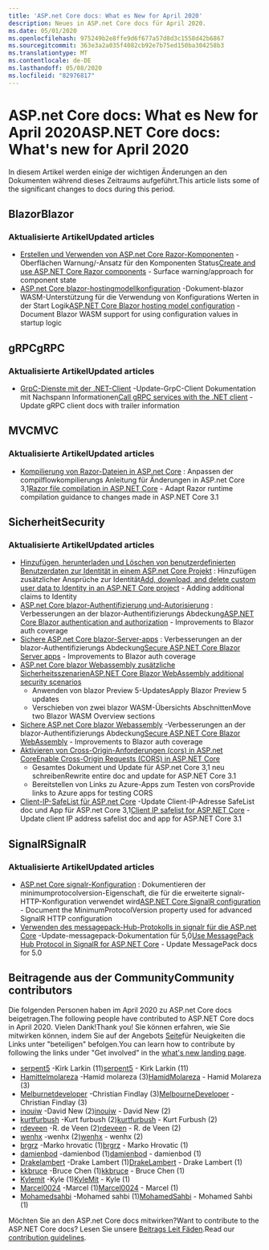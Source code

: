```yaml
---
title: 'ASP.net Core docs: What es New for April 2020'
description: Neues in ASP.net Core docs für April 2020.
ms.date: 05/01/2020
ms.openlocfilehash: 975249b2e8ffe9d6f677a57d8d3c1558d42b6867
ms.sourcegitcommit: 363e3a2a035f4082cb92e7b75ed150ba304258b3
ms.translationtype: MT
ms.contentlocale: de-DE
ms.lasthandoff: 05/08/2020
ms.locfileid: "82976817"
---
```

# <a name="aspnet-core-docs-whats-new-for-april-2020"></a><span data-ttu-id="5daca-103">ASP.net Core docs: What es New for April 2020</span><span class="sxs-lookup"><span data-stu-id="5daca-103">ASP.NET Core docs: What's new for April 2020</span></span>

<span data-ttu-id="5daca-104">In diesem Artikel werden einige der wichtigen Änderungen an den Dokumenten während dieses Zeitraums aufgeführt.</span><span class="sxs-lookup"><span data-stu-id="5daca-104">This article lists some of the significant changes to docs during this period.</span></span>

## <a name="blazor"></a><span data-ttu-id="5daca-105">Blazor</span><span class="sxs-lookup"><span data-stu-id="5daca-105">Blazor</span></span>

### <a name="updated-articles"></a><span data-ttu-id="5daca-106">Aktualisierte Artikel</span><span class="sxs-lookup"><span data-stu-id="5daca-106">Updated articles</span></span>

- <span data-ttu-id="5daca-107">[Erstellen und Verwenden von ASP.net Core Razor-Komponenten](../blazor/components.md) -Oberflächen Warnung/-Ansatz für den Komponenten Status</span><span class="sxs-lookup"><span data-stu-id="5daca-107">[Create and use ASP.NET Core Razor components](../blazor/components.md) - Surface warning/approach for component state</span></span>
- <span data-ttu-id="5daca-108">[ASP.net Core blazor-hostingmodellkonfiguration](../blazor/hosting-model-configuration.md) -Dokument-blazor WASM-Unterstützung für die Verwendung von Konfigurations Werten in der Start Logik</span><span class="sxs-lookup"><span data-stu-id="5daca-108">[ASP.NET Core Blazor hosting model configuration](../blazor/hosting-model-configuration.md) - Document Blazor WASM support for using configuration values in startup logic</span></span>

## <a name="grpc"></a><span data-ttu-id="5daca-109">gRPC</span><span class="sxs-lookup"><span data-stu-id="5daca-109">gRPC</span></span>

### <a name="updated-articles"></a><span data-ttu-id="5daca-110">Aktualisierte Artikel</span><span class="sxs-lookup"><span data-stu-id="5daca-110">Updated articles</span></span>

- <span data-ttu-id="5daca-111">[GrpC-Dienste mit der .NET-Client](../grpc/client.md) -Update-GrpC-Client Dokumentation mit Nachspann Informationen</span><span class="sxs-lookup"><span data-stu-id="5daca-111">[Call gRPC services with the .NET client](../grpc/client.md) - Update gRPC client docs with trailer information</span></span>

## <a name="mvc"></a><span data-ttu-id="5daca-112">MVC</span><span class="sxs-lookup"><span data-stu-id="5daca-112">MVC</span></span>

### <a name="updated-articles"></a><span data-ttu-id="5daca-113">Aktualisierte Artikel</span><span class="sxs-lookup"><span data-stu-id="5daca-113">Updated articles</span></span>

- <span data-ttu-id="5daca-114">[Kompilierung von Razor-Dateien in ASP.net Core](../mvc/views/view-compilation.md) : Anpassen der compilflowkompilierungs Anleitung für Änderungen in ASP.net Core 3,1</span><span class="sxs-lookup"><span data-stu-id="5daca-114">[Razor file compilation in ASP.NET Core](../mvc/views/view-compilation.md) - Adapt Razor runtime compilation guidance to changes made in ASP.NET Core 3.1</span></span>

## <a name="security"></a><span data-ttu-id="5daca-115">Sicherheit</span><span class="sxs-lookup"><span data-stu-id="5daca-115">Security</span></span>

### <a name="updated-articles"></a><span data-ttu-id="5daca-116">Aktualisierte Artikel</span><span class="sxs-lookup"><span data-stu-id="5daca-116">Updated articles</span></span>

- <span data-ttu-id="5daca-117">[Hinzufügen, herunterladen und Löschen von benutzerdefinierten Benutzerdaten zur Identität in einem ASP.net Core Projekt](../security/authentication/add-user-data.md) : Hinzufügen zusätzlicher Ansprüche zur Identität</span><span class="sxs-lookup"><span data-stu-id="5daca-117">[Add, download, and delete custom user data to Identity in an ASP.NET Core project](../security/authentication/add-user-data.md) - Adding additional claims to Identity</span></span>
- <span data-ttu-id="5daca-118">[ASP.net Core blazor-Authentifizierung und-Autorisierung](../security/blazor/index.md) : Verbesserungen an der blazor-Authentifizierungs Abdeckung</span><span class="sxs-lookup"><span data-stu-id="5daca-118">[ASP.NET Core Blazor authentication and authorization](../security/blazor/index.md) - Improvements to Blazor auth coverage</span></span>
- <span data-ttu-id="5daca-119">[Sichere ASP.net Core blazor-Server-apps](../security/blazor/server/index.md) : Verbesserungen an der blazor-Authentifizierungs Abdeckung</span><span class="sxs-lookup"><span data-stu-id="5daca-119">[Secure ASP.NET Core Blazor Server apps](../security/blazor/server/index.md) - Improvements to Blazor auth coverage</span></span>
- [<span data-ttu-id="5daca-120">ASP.net Core blazor Webassembly zusätzliche Sicherheitsszenarien</span><span class="sxs-lookup"><span data-stu-id="5daca-120">ASP.NET Core Blazor WebAssembly additional security scenarios</span></span>](../security/blazor/webassembly/additional-scenarios.md)
  - <span data-ttu-id="5daca-121">Anwenden von blazor Preview 5-Updates</span><span class="sxs-lookup"><span data-stu-id="5daca-121">Apply Blazor Preview 5 updates</span></span>
  - <span data-ttu-id="5daca-122">Verschieben von zwei blazor WASM-Übersichts Abschnitten</span><span class="sxs-lookup"><span data-stu-id="5daca-122">Move two Blazor WASM Overview sections</span></span>
- <span data-ttu-id="5daca-123">[Sichere ASP.net Core blazor Webassembly](../security/blazor/webassembly/index.md) -Verbesserungen an der blazor-Authentifizierungs Abdeckung</span><span class="sxs-lookup"><span data-stu-id="5daca-123">[Secure ASP.NET Core Blazor WebAssembly](../security/blazor/webassembly/index.md) - Improvements to Blazor auth coverage</span></span>
- [<span data-ttu-id="5daca-124">Aktivieren von Cross-Origin-Anforderungen (cors) in ASP.net Core</span><span class="sxs-lookup"><span data-stu-id="5daca-124">Enable Cross-Origin Requests (CORS) in ASP.NET Core</span></span>](../security/cors.md)
  - <span data-ttu-id="5daca-125">Gesamtes Dokument und Update für ASP.net Core 3,1 neu schreiben</span><span class="sxs-lookup"><span data-stu-id="5daca-125">Rewrite entire doc and update for ASP.NET Core 3.1</span></span>
  - <span data-ttu-id="5daca-126">Bereitstellen von Links zu Azure-Apps zum Testen von cors</span><span class="sxs-lookup"><span data-stu-id="5daca-126">Provide links to Azure apps for testing CORS</span></span>
- <span data-ttu-id="5daca-127">[Client-IP-SafeList für ASP.net Core](../security/ip-safelist.md) -Update Client-IP-Adresse SafeList doc und App für ASP.net Core 3,1</span><span class="sxs-lookup"><span data-stu-id="5daca-127">[Client IP safelist for ASP.NET Core](../security/ip-safelist.md) - Update client IP address safelist doc and app for ASP.NET Core 3.1</span></span>

## <a name="signalr"></a><span data-ttu-id="5daca-128">SignalR</span><span class="sxs-lookup"><span data-stu-id="5daca-128">SignalR</span></span>

### <a name="updated-articles"></a><span data-ttu-id="5daca-129">Aktualisierte Artikel</span><span class="sxs-lookup"><span data-stu-id="5daca-129">Updated articles</span></span>

- <span data-ttu-id="5daca-130">[ASP.net Core signalr-Konfiguration](../signalr/configuration.md) : Dokumentieren der minimumprotocolversion-Eigenschaft, die für die erweiterte signalr-HTTP-Konfiguration verwendet wird</span><span class="sxs-lookup"><span data-stu-id="5daca-130">[ASP.NET Core SignalR configuration](../signalr/configuration.md) - Document the MinimumProtocolVersion property used for advanced SignalR HTTP configuration</span></span>
- <span data-ttu-id="5daca-131">[Verwenden des messagepack-Hub-Protokolls in signalr für die ASP.net Core](../signalr/messagepackhubprotocol.md) -Update-messagepack-Dokumentation für 5,0</span><span class="sxs-lookup"><span data-stu-id="5daca-131">[Use MessagePack Hub Protocol in SignalR for ASP.NET Core](../signalr/messagepackhubprotocol.md) - Update MessagePack docs for 5.0</span></span>

## <a name="community-contributors"></a><span data-ttu-id="5daca-132">Beitragende aus der Community</span><span class="sxs-lookup"><span data-stu-id="5daca-132">Community contributors</span></span>

<span data-ttu-id="5daca-133">Die folgenden Personen haben im April 2020 zu ASP.net Core docs beigetragen.</span><span class="sxs-lookup"><span data-stu-id="5daca-133">The following people have contributed to ASP.NET Core docs in April 2020.</span></span> <span data-ttu-id="5daca-134">Vielen Dank!</span><span class="sxs-lookup"><span data-stu-id="5daca-134">Thank you!</span></span> <span data-ttu-id="5daca-135">Sie können erfahren, wie Sie mitwirken können, indem Sie auf der Angebots [Seite](index.yml)für Neuigkeiten die Links unter "beteiligen" befolgen.</span><span class="sxs-lookup"><span data-stu-id="5daca-135">You can learn how to contribute by following the links under "Get involved" in the [what's new landing page](index.yml).</span></span>

- <span data-ttu-id="5daca-136">[serpent5](https://github.com/serpent5) -Kirk Larkin (11)</span><span class="sxs-lookup"><span data-stu-id="5daca-136">[serpent5](https://github.com/serpent5) - Kirk Larkin (11)</span></span>
- <span data-ttu-id="5daca-137">[Hamittelmolareza](https://github.com/HamidMolareza) -Hamid molareza (3)</span><span class="sxs-lookup"><span data-stu-id="5daca-137">[HamidMolareza](https://github.com/HamidMolareza) - Hamid Molareza (3)</span></span>
- <span data-ttu-id="5daca-138">[Melburnetdeveloper](https://github.com/MelbourneDeveloper) -Christian Findlay (3)</span><span class="sxs-lookup"><span data-stu-id="5daca-138">[MelbourneDeveloper](https://github.com/MelbourneDeveloper) - Christian Findlay (3)</span></span>
- <span data-ttu-id="5daca-139">[inouiw](https://github.com/inouiw) -David New (2)</span><span class="sxs-lookup"><span data-stu-id="5daca-139">[inouiw](https://github.com/inouiw) - David New (2)</span></span>
- <span data-ttu-id="5daca-140">[kurtfurbush](https://github.com/kurtfurbush) -Kurt furbush (2)</span><span class="sxs-lookup"><span data-stu-id="5daca-140">[kurtfurbush](https://github.com/kurtfurbush) - Kurt Furbush (2)</span></span>
- <span data-ttu-id="5daca-141">[rdeveen](https://github.com/rdeveen) -R. de Veen (2)</span><span class="sxs-lookup"><span data-stu-id="5daca-141">[rdeveen](https://github.com/rdeveen) - R. de Veen (2)</span></span>
- <span data-ttu-id="5daca-142">[wenhx](https://github.com/wenhx) -wenhx (2)</span><span class="sxs-lookup"><span data-stu-id="5daca-142">[wenhx](https://github.com/wenhx) - wenhx (2)</span></span>
- <span data-ttu-id="5daca-143">[brgrz](https://github.com/brgrz) -Marko hrovatic (1)</span><span class="sxs-lookup"><span data-stu-id="5daca-143">[brgrz](https://github.com/brgrz) - Marko Hrovatic (1)</span></span>
- <span data-ttu-id="5daca-144">[damienbod](https://github.com/damienbod) -damienbod (1)</span><span class="sxs-lookup"><span data-stu-id="5daca-144">[damienbod](https://github.com/damienbod) - damienbod (1)</span></span>
- <span data-ttu-id="5daca-145">[Drakelambert](https://github.com/DrakeLambert) -Drake Lambert (1)</span><span class="sxs-lookup"><span data-stu-id="5daca-145">[DrakeLambert](https://github.com/DrakeLambert) - Drake Lambert (1)</span></span>
- <span data-ttu-id="5daca-146">[kkbruce](https://github.com/kkbruce) -Bruce Chen (1)</span><span class="sxs-lookup"><span data-stu-id="5daca-146">[kkbruce](https://github.com/kkbruce) - Bruce Chen (1)</span></span>
- <span data-ttu-id="5daca-147">[Kylemit](https://github.com/KyleMit) -Kyle (1)</span><span class="sxs-lookup"><span data-stu-id="5daca-147">[KyleMit](https://github.com/KyleMit) - Kyle (1)</span></span>
- <span data-ttu-id="5daca-148">[Marcel0024](https://github.com/Marcel0024) -Marcel (1)</span><span class="sxs-lookup"><span data-stu-id="5daca-148">[Marcel0024](https://github.com/Marcel0024) - Marcel (1)</span></span>
- <span data-ttu-id="5daca-149">[Mohamedsahbi](https://github.com/MohamedSahbi) -Mohamed sahbi (1)</span><span class="sxs-lookup"><span data-stu-id="5daca-149">[MohamedSahbi](https://github.com/MohamedSahbi) - Mohamed Sahbi (1)</span></span>

<span data-ttu-id="5daca-150">Möchten Sie an den ASP.net Core docs mitwirken?</span><span class="sxs-lookup"><span data-stu-id="5daca-150">Want to contribute to the ASP.NET Core docs?</span></span> <span data-ttu-id="5daca-151">Lesen Sie unsere [Beitrags Leit Fäden](https://github.com/dotnet/AspNetCore.Docs/blob/master/CONTRIBUTING.md).</span><span class="sxs-lookup"><span data-stu-id="5daca-151">Read our [contribution guidelines](https://github.com/dotnet/AspNetCore.Docs/blob/master/CONTRIBUTING.md).</span></span>

